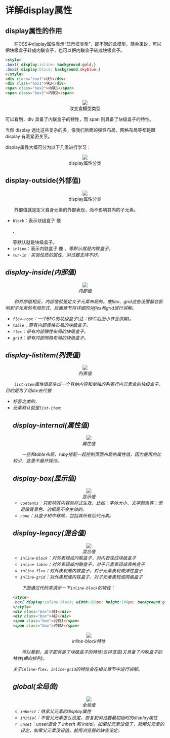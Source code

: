 # 详解display属性

## display属性的作用

&emsp;&emsp;在CSS中display属性表示“显示框类型”，即不同的盒模型。简单来说，可以把块级盒子转成内联盒子，也可以把内联盒子转成块级盒子。

```html
<style>
.box1{ display:inline; background:gold;}
.box2{ display:block; background:skyblue;}
</style>
<div class="box1">块1</div>
<div class="box1">块2</div>
<span class="box2">内联1</span>
<span class="box2">内联2</span>
```

<div align=center>
	<img src="./img/3_10_1.jpg" />
    <div>改变盒模型类型</div>
</div>

可以看到，div 具备了内联盒子的特性，而 span 则具备了块级盒子的特性。

当然 display 远比这些复杂的多，像我们后面的弹性布局、网格布局等都是跟display 有着紧密关系。

display属性大概可分为以下几类进行学习：

<div align=center>
	<img src="./img/3_10_2.jpg" />
    <div>display属性分类</div>
</div>

## display-outside(外部值)

<div align=center>
	<img src="./img/3_10_3.jpg" />
    <div>display属性分类</div>
</div>

&emsp;&emsp;外部值就是定义自身元素的外部表现，而不影响其内的子元素。
- `block`：表示块级盒子 像 <p>、<div>等默认就是块级盒子。
- `inline`：表示内联盒子 像 <span>、<i>等默认就是内联盒子。
- `run-in`：实验性质的属性，浏览器支持不好。

## display-inside(内部值)

<div align=center>
	<img src="./img/3_10_4.jpg" />
    <div>内部值</div>
</div>

&emsp;&emsp;和外部值相反，内部值就是定义子元素布局的。像flex、grid这些设置都会影响到子元素的布局形式，后面章节将详细的对flex和grid进行讲解。

- `flow-root`：一个BFC的块级盒子(注：BFC后面小节会讲解)。
- `table`：带有内部表格布局的块级盒子。
- `flex`：带有内部弹性布局的块级盒子。
- `grid`：带有内部网格布局的块级盒子。

## display-listitem(列表值)

<div align=center>
	<img src="./img/3_10_5.jpg" />
    <div>列表值</div>
</div>

&emsp;&emsp;`list-item`属性值是生成一个容纳内容和单独的列表行内元素盒的块级盒子，目的是为了用div去代替<ul> <li>标签之类的，<li>元素默认就是`list-item`;

## display-internal(属性值)

<div align=center>
	<img src="./img/3_10_6.jpg" />
    <div>属性值</div>
</div>

&emsp;&emsp;一些和table布局、ruby搭配一起控制页面布局的属性值，因为使用的比较少，这里不展开探讨。

## display-box(显示值)

<div align=center>
	<img src="./img/3_10_7.jpg" />
    <div>显示值</div>
</div>

- `contents`：只影响其内容的样式生效，比如：字体大小、文字颜色等；但是像背景色、边框是不会生效的。
- `none`：从盒子树中移除，包括其所有后代元素。 

## display-legacy(混合值)

<div align=center>
	<img src="./img/3_10_8.jpg" />
    <div>混合值</div>
</div>

- `inline-block`：对外表现成内联盒子，对内表现成块级盒子
- `inline-table`：对外表现成内联盒子，对子元素表现成表格盒子
- `inline-flex`：对外表现成内联盒子，对子元素表现成弹性盒子
- `inline-grid`：对外表现成内联盒子，对子元素表现成网格盒子

&emsp;&emsp;下面通过代码来演示一下`inline-block`的特性：

```html
<style>
.box{ display:inline-block; width:100px; height:100px; background:gold;}
</style>
<div class="box">块1</div>
<div class="box">块2</div>
<span class="box">内联1</span>
<span class="box">内联2</span>
```
<div align=center>
	<img src="./img/3_10_10.jpg" />
    <div>inline-block特性</div>
</div>

&emsp;&emsp;可以看到，盒子即具备了块级盒子的特性(支持宽高)又具备了内联盒子的特性(横向排列)。 

关于`inline-flex`、`inline-grid`的特性会在相关章节中进行讲解。

## global(全局值)

<div align=center>
	<img src="./img/3_10_9.jpg" />
    <div>全局值</div>
</div>

- `inherit`：继承父元素的display属性
- `initial`：不管父元素怎么设定，恢复到浏览器最初始时的display属性
- `unset`：unset混合了 inherit 和 initial。如果父元素设值了，就用父元素的设定，如果父元素没设值，就用浏览器的缺省设定。

